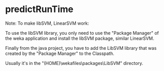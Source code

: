 # predictRunTime 



Note: To make libSVM, LinearSVM work:

To use the libSVM library, you only need to use the "Package Manager" of the weka application and install 
the libSVM package, similar LinearSVM.

Finally from the java project, you have to add the LibSVM library that was created by the "Package Manager"
to the Classpath.

Usually it's in the "(HOME)\wekafiles\packages\LibSVM" directory.


